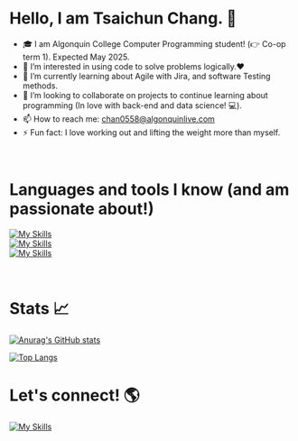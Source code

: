 # Hello, I am Tsaichun Chang. 👋


- 🎓 I am Algonquin College Computer Programming student! (👉 Co-op term 1). Expected May 2025.
- 🔭 I’m interested in using code to solve problems logically.❤️
- 🌱 I’m currently learning about Agile with Jira, and software Testing methods.
- 👯 I’m looking to collaborate on projects to continue learning about programming (In love with back-end and data science! 💻).
- 📫 How to reach me: chan0558@algonquinlive.com
- ⚡ Fun fact: I love working out and lifting the weight more than myself.
  
<br/>

# Languages and tools I know (and am passionate about!)


[![My Skills](https://skillicons.dev/icons?i=java,js,html,css,php,mysql,androidstudio,bash,c,py)](https://skillicons.dev)
<br/>
[![My Skills](https://skillicons.dev/icons?i=spring)](https://skillicons.dev)
<br/>
[![My Skills](https://skillicons.dev/icons?i=windows,linux)](https://skillicons.dev)

<br/>

# Stats 📈


[![Anurag's GitHub stats](https://github-readme-stats.vercel.app/api?username=Annachang828&show_icons=true&theme=dark)](https://github.com/anuraghazra/github-readme-stats)

[![Top Langs](https://github-readme-stats.vercel.app/api/top-langs/?username=Annachang828&layout=donut&theme=dark)](https://github.com/anuraghazra/github-readme-stats)




# Let's connect! 🌎


[![My Skills](https://skillicons.dev/icons?i=linkedin)](https://skillicons.dev)



